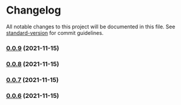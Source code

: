 # Changelog

All notable changes to this project will be documented in this file. See [standard-version](https://github.com/conventional-changelog/standard-version) for commit guidelines.

### [0.0.9](https://github.com/sweatpotato13/etherscan-ts/compare/v0.0.8...v0.0.9) (2021-11-15)

### [0.0.8](https://github.com/sweatpotato13/etherscan-ts/compare/v0.0.7...v0.0.8) (2021-11-15)

### [0.0.7](https://github.com/sweatpotato13/etherscan-ts/compare/v0.0.6...v0.0.7) (2021-11-15)

### [0.0.6](https://github.com/sweatpotato13/etherscan-ts/compare/v0.0.5...v0.0.6) (2021-11-15)
